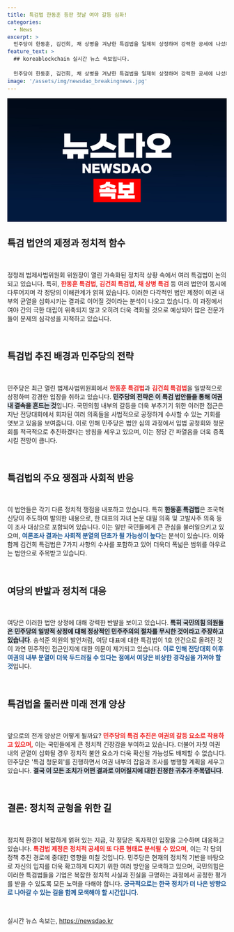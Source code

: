 ```yaml
---
title: 특검법 한동훈 등판 첫날 여야 갈등 심화!
categories:
  - News
excerpt: >
  민주당이 한동훈, 김건희, 채 상병을 겨냥한 특검법을 일제히 상정하며 강력한 공세에 나섰다. 여당의 반발 속 특검 청문회가 예고되며, 여권 내부 갈등이 심화될 전망이다. 과연 이 대치가 어떤 결과를 초래할까?
feature_text: >
  ## koreablockchain 실시간 뉴스 속보입니다.

  민주당이 한동훈, 김건희, 채 상병을 겨냥한 특검법을 일제히 상정하며 강력한 공세에 나섰다. 여당의 반발 속 특검 청문회가 예고되며, 여권 내부 갈등이 심화될 전망이다. 과연 이 대치가 어떤 결과를 초래할까?
image: '/assets/img/newsdao_breakingnews.jpg'
---
```


<p><img src="/assets/img/newsdao_breakingnews.jpg" alt="koreablockchain 속보" /></p>

<h2 data-ke-size="size26">특검 법안의 제정과 정치적 함수</h2>

<p data-ke-size="size16">&nbsp;</p>

<p>정청래 법제사법위원회 위원장이 열린 가속화된 정치적 상황 속에서 여러 특검법이 논의되고 있습니다. 특히, <b><span style="color: #ee2323;">한동훈 특검법</span></b>, <b><span style="color: #ee2323;">김건희 특검법</span></b>, <b><span style="color: #ee2323;">채 상병 특검</span></b> 등 여러 법안이 동시에 다루어지며 각 정당의 이해관계가 얽혀 있습니다. 이러한 다각적인 법안 제정이 여권 내부의 균열을 심화시키는 결과로 이어질 것이라는 분석이 나오고 있습니다. 이 과정에서 여야 간의 극한 대립이 위축되지 않고 오히려 더욱 격화될 것으로 예상되어 많은 전문가들이 문제의 심각성을 지적하고 있습니다.</p>

<p data-ke-size="size16">&nbsp;</p>

<h2 data-ke-size="size26">특검법 추진 배경과 민주당의 전략</h2>

<p data-ke-size="size16">&nbsp;</p>

<p>민주당은 최근 열린 법제사법위원회에서 <b><span style="color: #ee2323;">한동훈 특검법</span></b>과 <b><span style="color: #ee2323;">김건희 특검법</span></b>을 일방적으로 상정하며 강경한 입장을 취하고 있습니다. <b><span style="background-color: #21538527;">민주당의 전략은 이 특검 법안들을 통해 여권 내 결속을 흔드는 것</span></b>입니다. 국민의힘 내부의 갈등을 더욱 부추기기 위한 이러한 접근은 지난 전당대회에서 회자된 여러 의혹들을 사법적으로 공정하게 수사할 수 있는 기회를 엿보고 있음을 보여줍니다. 이로 인해 민주당은 법안 심의 과정에서 입법 공청회와 청문회를 적극적으로 추진하겠다는 방침을 세우고 있으며, 이는 정당 간 파열음을 더욱 증폭시킬 전망이 큽니다.</p>

<p data-ke-size="size16">&nbsp;</p>

<h2 data-ke-size="size26">특검법의 주요 쟁점과 사회적 반응</h2>

<p data-ke-size="size16">&nbsp;</p>

<p>이 법안들은 각기 다른 정치적 쟁점을 내포하고 있습니다. 특히 <b><span style="background-color: #21538527;">한동훈 특검법</span></b>은 조국혁신당이 주도하여 발의한 내용으로, 한 대표의 자녀 논문 대필 의혹 및 고발사주 의혹 등이 조사 대상으로 포함되어 있습니다. 이는 일반 국민들에게 큰 관심을 불러일으키고 있으며, <b><span style="color: #1a5490;">여론조사 결과는 사회적 분열의 단초가 될 가능성이 높다</span></b>는 분석이 있습니다. 이와 함께 김건희 특검법은 7가지 사항의 수사를 포함하고 있어 더욱더 폭넓은 범위를 아우르는 법안으로 주목받고 있습니다.</p>

<p data-ke-size="size16">&nbsp;</p>

<h2 data-ke-size="size26">여당의 반발과 정치적 대응</h2>

<p data-ke-size="size16">&nbsp;</p>

<p>여당은 이러한 법안 상정에 대해 강력한 반발을 보이고 있습니다. <b><span style="background-color: #21538527;">특히 국민의힘 의원들은 민주당의 일방적 상정에 대해 정상적인 민주주의의 절차를 무시한 것이라고 주장하고 있습니다</span></b>. 송석준 의원의 발언처럼, 여당 대표에 대한 특검법이 1호 안건으로 올려진 것이 과연 민주적인 접근인지에 대한 의문이 제기되고 있습니다. <b><span style="color: #1a5490;">이로 인해 전당대회 이후 여권의 내부 분열이 더욱 두드러질 수 있다는 점에서 여당은 비상한 경각심을 가져야 할 것</span></b>입니다.</p>

<p data-ke-size="size16">&nbsp;</p>

<h2 data-ke-size="size26">특검법을 둘러싼 미래 전개 양상</h2>

<p data-ke-size="size16">&nbsp;</p>

<p>앞으로의 전개 양상은 어떻게 될까요? <b><span style="color: #ee2323;">민주당의 특검 추진은 여권의 갈등 요소로 작용하고 있으며,</span></b> 이는 국민들에게 큰 정치적 긴장감을 부여하고 있습니다. 더불어 자칫 여권 내의 균열이 심화될 경우 정치적 불안 요소가 더욱 확산될 가능성도 배제할 수 없습니다. 민주당은 '특검 청문회'를 진행하면서 여권 내부의 잡음과 조사를 병행할 계획을 세우고 있습니다. <b><span style="background-color: #21538527;">결국 이 모든 조치가 어떤 결과로 이어질지에 대한 진정한 귀추가 주목댑니다</span></b>.</p>

<p data-ke-size="size16">&nbsp;</p>

<h2 data-ke-size="size26">결론: 정치적 균형을 위한 길</h2>

<p data-ke-size="size16">&nbsp;</p>

<p>정치적 환경이 복잡하게 얽혀 있는 지금, 각 정당은 독자적인 입장을 고수하며 대응하고 있습니다. <b><span style="color: #ee2323;">특검법 제정은 정치적 공세의 또 다른 형태로 분석될 수 있으며,</span></b> 이는 각 당의 정책 추진 경로에 중대한 영향을 미칠 것입니다. 민주당은 현재의 정치적 기반을 바탕으로 자신의 입지를 더욱 확고하게 다지기 위한 여러 방안을 모색하고 있으며, 국민의힘은 이러한 특검법들을 기업은 복잡한 정치적 사실과 진실을 규명하는 과정에서 공정한 평가를 받을 수 있도록 모든 노력을 다해야 합니다. <b><span style="color: #1a5490;">궁극적으로는 한국 정치가 더 나은 방향으로 나아갈 수 있는 길을 함께 모색해야 할 시간입니다</span></b>.</p>

<p data-ke-size="size16">&nbsp;</p>
실시간 뉴스 속보는, <a href="https://newsdao.kr" rel="dofollow">https://newsdao.kr</a>


